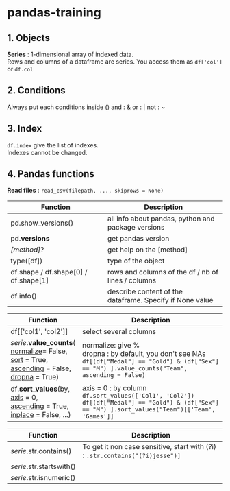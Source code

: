 # pandas-training
## 1. Objects

**Series** : 1-dimensional array of indexed data.  
Rows and columns of a dataframe are series. You access them as  `df['col']` or `df.col`

## 2. Conditions

Always put each conditions inside () 
and : &
or : | 
not : ~


## 3. Index

`df.index` give the list of indexes.  
Indexes cannot be changed. 


## 4. Pandas functions

**Read files** :  `read_csv(filepath, ..., skiprows = None)`

| Function |  Description | 
|----------------------|-----------|
| pd.show_versions()  | all info about pandas, python and package versions | 
| pd.__versions__ | get pandas version
| *[method]*? | get help on the [method] |
| type([df]) | type of the object |
| df.shape / df.shape[0] / df.shape[1]| rows and columns of the df  / nb of lines / columns|
| df.info() | describe content of the dataframe. Specify if None value |



| Function |  Description | 
|----------------------|-----------|
| df[['col1', 'col2']] | select several columns |
| *serie*.**value_counts**(<br> <u>normalize</u>= False, <br>  <u>sort</u> = True, <br> <u>ascending</u> = False, <br> <u>dropna</u> = True) | normalize: give % <br> dropna : by default, you don't see NAs <br> `df[(df["Medal"] == "Gold") & (df["Sex"] == "M") ].value_counts("Team", ascending = False)`|
| df.**sort_values**(by, <br> <u>axis</u> = 0, <br> <u>ascending</u> = True, <br> <u>inplace</u> = False, ...) | axis = 0 : by column <br> `df.sort_values(['Col1', 'Col2'])` <br> `df[(df["Medal"] == "Gold") & (df["Sex"] == "M") ].sort_values("Team")[['Team', 'Games']]`|


| Function |  Description | 
|----------------------|-----------|
| *serie*.str.contains() | To get it non case sensitive, start with (?i) : `.str.contains("(?i)jesse")]` |
| *serie*.str.startswith() | |
| *serie*.str.isnumeric() | |

